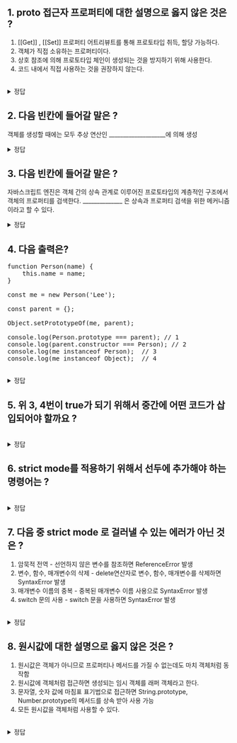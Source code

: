 ## 1. proto 접근자 프로퍼티에 대한 설명으로 옳지 않은 것은 ?
1. [[Get]] , [[Set]] 프로퍼티 어트리뷰트를 통해 프로토타입 취득, 할당 가능하다.
2. 객체가 직접 소유하는 프로퍼티이다.
3. 상호 참조에 의해 프로토타입 체인이 생성되는 것을 방지하기 위해 사용한다.
4. 코드 내에서 직접 사용하는 것을 권장하지 않는다.

<br/>
<details>
<summary>정답</summary>
<pre>
2. 객체가 직접 소유하는 프로퍼티가 아니라 Object.prototype의 접근자 프로퍼티이다.
따라서 모든 객체는 상속을 통해 Object.prototype.proto 사용 가능하다.
</pre>
</details>


## 2. 다음 빈칸에 들어갈 말은 ?
객체를 생성할 때에는 모두 추상 연산인 ____________________에 의해 생성
<br/>
<details>
<summary>정답</summary>
<pre>
OrdinaryObjectCreate
</pre>
</details>


## 3. 다음 빈칸에 들어갈 말은 ?
자바스크립트 엔진은 객체 간의 상속 관계로 이루어진 프로토타입의 계층적인 구조에서 객체의 프로퍼티를 검색한다. 
______________ 은 상속과 프로퍼티 검색을 위한 메커니즘이라고 할 수 있다.
<br/>
<details>
<summary>정답</summary>
<pre>
프로토타입 체인
</pre>
</details>


## 4. 다음 출력은?

<pre>
function Person(name) {
	this.name = name;
}

const me = new Person('Lee');

const parent = {};

Object.setPrototypeOf(me, parent);

console.log(Person.prototype === parent); // 1 
console.log(parent.constructor === Person); // 2
console.log(me instanceof Person);  // 3
console.log(me instanceof Object);  // 4
</pre>

<br/>
<details>
<summary>정답</summary>
<pre>
false
false
false
true
<aside>
🔸 me 객체는 프로토타입이 교체되어 생성자 함수와의 연결이 파괴됨
</aside>
<aside>
🔸 parent 객체를 Person 생성자 함수의 prototype 프로퍼티에 바인딩하면 
me instanceof Person은 true로 평가될 것이다.
</aside>
</pre>
</details>


## 5. 위 3, 4번이 true가 되기 위해서 중간에 어떤 코드가 삽입되어야 할까요 ?
<br/>
<details>
<summary>정답</summary>
<pre>
Person.prototype = parent;
<aside>
🔸 parent 객체를 Person 생성자 함수의 prototype 프로퍼티에 바인딩한다.
</aside>
</pre>
</details>

## 6. strict mode를 적용하기 위해서 선두에 추가해야 하는 명령어는 ?
<br/>
<details>
<summary>정답</summary>
<pre>
‘use strict’;
</pre>
</details>


## 7. 다음 중 strict mode 로 걸러낼 수 있는 에러가 아닌 것은 ?
1. 암묵적 전역 - 선언하지 않은 변수를 참조하면 ReferenceError 발생
2. 변수, 함수, 매개변수의 삭제 - delete연산자로 변수, 함수, 매개변수를 삭제하면 SyntaxError 발생
3. 매개변수 이름의 중복 - 중복된 매개변수 이름 사용으로 SyntaxError 발생
4. switch 문의 사용 - switch 문을 사용하면 SyntaxError 발생
<br/>
<details>
<summary>정답</summary>
<pre>
4. switch가 아니라 with 문을 사용하면 에러 발생
</pre>
</details>

## 8. 원시값에 대한 설명으로 옳지 않은 것은 ?
1. 원시값은 객체가 아니므로 프로퍼티나 메서드를 가질 수 없는데도 마치 객체처럼 동작함
2. 원시값에 객체처럼 접근하면 생성되는 임시 객체를 래퍼 객체라고 한다.
3. 문자열, 숫자 값에 마침표 표기법으로 접근하면 String.prototype, Number.prototype의 메서드를 상속 받아 사용 가능
4. 모든 원시값을 객체처럼 사용할 수 있다.
<br/>
<details>
<summary>정답</summary>
<pre>
4. 문자열, 숫자, 불리언, 심벌 이외의 원시값을 객체처럼 사용하면 에러 발생
</pre>
</details>


